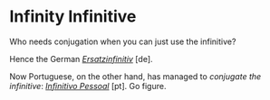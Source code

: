 Infinity Infinitive
===

Who needs conjugation when you can just use the infinitive?

Hence the German *[Ersatzinfinitiv](https://de.wikipedia.org/wiki/Ersatzinfinitiv)* [de].

Now Portuguese, on the other hand, has managed to *conjugate the infinitive*: *[Infinitivo Pessoal](https://www.soportugues.com.br/secoes/morf/morf71.php)* [pt]. Go figure.
